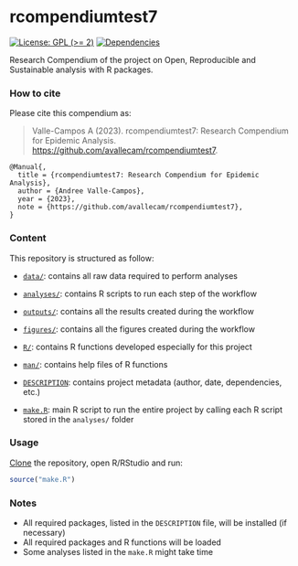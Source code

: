 
<!-- README.md is generated from README.Rmd. Please edit that file -->

# rcompendiumtest7

<!-- badges: start -->

[![License: GPL (\>=
2)](https://img.shields.io/badge/License-GPL%20%28%3E%3D%202%29-blue.svg)](https://choosealicense.com/licenses/gpl-2.0/)
[![Dependencies](https://img.shields.io/badge/dependencies-2/95-green?style=flat)](#)
<!-- badges: end -->

Research Compendium of the project on Open, Reproducible and Sustainable
analysis with R packages.

### How to cite

Please cite this compendium as:

> Valle-Campos A (2023). rcompendiumtest7: Research Compendium for
> Epidemic Analysis. <https://github.com/avallecam/rcompendiumtest7>.

    @Manual{,
      title = {rcompendiumtest7: Research Compendium for Epidemic Analysis},
      author = {Andree Valle-Campos},
      year = {2023},
      note = {https://github.com/avallecam/rcompendiumtest7},
    }

### Content

This repository is structured as follow:

- [`data/`](https://github.com/avallecam/rcompendiumtest7/tree/master/data):
  contains all raw data required to perform analyses

- [`analyses/`](https://github.com/avallecam/rcompendiumtest7/tree/main/analyses/):
  contains R scripts to run each step of the workflow

- [`outputs/`](https://github.com/avallecam/rcompendiumtest7/tree/main/outputs):
  contains all the results created during the workflow

- [`figures/`](https://github.com/avallecam/rcompendiumtest7/tree/main/figures):
  contains all the figures created during the workflow

- [`R/`](https://github.com/avallecam/rcompendiumtest7/tree/main/R):
  contains R functions developed especially for this project

- [`man/`](https://github.com/avallecam/rcompendiumtest7/tree/main/man):
  contains help files of R functions

- [`DESCRIPTION`](https://github.com/avallecam/rcompendiumtest7/tree/main/DESCRIPTION):
  contains project metadata (author, date, dependencies, etc.)

- [`make.R`](https://github.com/avallecam/rcompendiumtest7/tree/main/make.R):
  main R script to run the entire project by calling each R script
  stored in the `analyses/` folder

### Usage

[Clone](https://www.epirhandbook.com/en/version-control-and-collaboration-with-git-and-github.html?q=clone#clone-from-a-github-repository)
the repository, open R/RStudio and run:

``` r
source("make.R")
```

### Notes

- All required packages, listed in the `DESCRIPTION` file, will be
  installed (if necessary)
- All required packages and R functions will be loaded
- Some analyses listed in the `make.R` might take time
